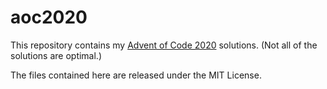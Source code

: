 # aoc2020

This repository contains my [Advent of Code 2020](https://adventofcode.com/2020) solutions. (Not all of the solutions are optimal.)

The files contained here are released under the MIT License.
